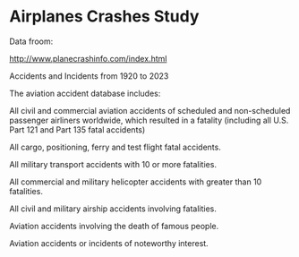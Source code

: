 # Airplanes Crashes Study
 
 Data froom:
 
 http://www.planecrashinfo.com/index.html
 
 Accidents and Incidents from 1920 to 2023




The aviation accident database includes: 

All civil and commercial aviation accidents of scheduled and non-scheduled passenger airliners worldwide, which resulted in a fatality (including all U.S. Part 121 and Part 135 fatal accidents)

All cargo, positioning, ferry and test flight fatal accidents.

All military transport accidents with 10 or more fatalities.

All commercial and military helicopter accidents with greater than 10 fatalities.

All civil and military airship accidents involving fatalities.

Aviation accidents involving the death of famous people.

Aviation accidents or incidents of noteworthy interest.

